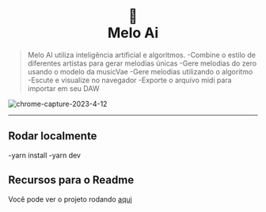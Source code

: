<h1 align="center">
📄<br>Melo Ai
</h1>

> Melo AI utiliza inteligência artificial e algoritmos.
-Combine o estilo de diferentes artistas para gerar melodias únicas
-Gere melodias do zero usando o modelo da musicVae
-Gere melodias utilizando o algoritmo 
-Escute e visualize no navegador 
-Exporte o arquivo midi para importar em seu DAW

![chrome-capture-2023-4-12](https://github.com/VanLMC/Melo-Ai/assets/39391737/286d71dd-28d2-45c1-9f1f-dd9bed27525b)

---

## Rodar localmente
  -yarn install
  -yarn dev

## Recursos para o Readme

Você pode ver o projeto rodando [aqui](google.com)
